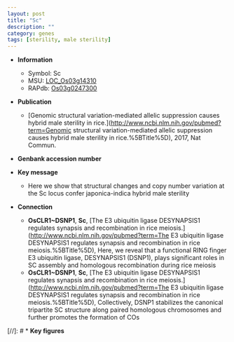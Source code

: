```yaml
---
layout: post
title: "Sc"
description: ""
category: genes
tags: [sterility, male sterility]
---
```


* **Information**  
    + Symbol: Sc  
    + MSU: [LOC_Os03g14310](http://rice.uga.edu/cgi-bin/ORF_infopage.cgi?orf=LOC_Os03g14310)  
    + RAPdb: [Os03g0247300](http://rapdb.dna.affrc.go.jp/viewer/gbrowse_details/irgsp1?name=Os03g0247300)  

* **Publication**  
    + [Genomic structural variation-mediated allelic suppression causes hybrid male sterility in rice.](http://www.ncbi.nlm.nih.gov/pubmed?term=Genomic structural variation-mediated allelic suppression causes hybrid male sterility in rice.%5BTitle%5D), 2017, Nat Commun.

* **Genbank accession number**  

* **Key message**  
    + Here we show that structural changes and copy number variation at the Sc locus confer japonica-indica hybrid male sterility

* **Connection**  
    + __OsCLR1~DSNP1__, __Sc__, [The E3 ubiquitin ligase DESYNAPSIS1 regulates synapsis and recombination in rice meiosis.](http://www.ncbi.nlm.nih.gov/pubmed?term=The E3 ubiquitin ligase DESYNAPSIS1 regulates synapsis and recombination in rice meiosis.%5BTitle%5D),  Here, we reveal that a functional RING finger E3 ubiquitin ligase, DESYNAPSIS1 (DSNP1), plays significant roles in SC assembly and homologous recombination during rice meiosis
    + __OsCLR1~DSNP1__, __Sc__, [The E3 ubiquitin ligase DESYNAPSIS1 regulates synapsis and recombination in rice meiosis.](http://www.ncbi.nlm.nih.gov/pubmed?term=The E3 ubiquitin ligase DESYNAPSIS1 regulates synapsis and recombination in rice meiosis.%5BTitle%5D),  Collectively, DSNP1 stabilizes the canonical tripartite SC structure along paired homologous chromosomes and further promotes the formation of COs

[//]: # * **Key figures**  


